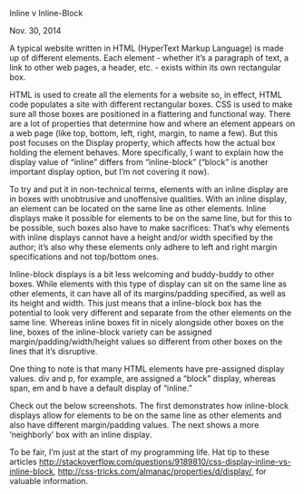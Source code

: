 Inline v Inline-Block

Nov. 30, 2014

A typical website written in HTML (HyperText Markup Language) is made up of different elements. Each element - whether it’s a paragraph of text, a link to other web pages, a header, etc. - exists within its own rectangular box.

HTML is used to create all the elements for a website so, in effect, HTML code populates a site with different rectangular boxes. CSS is used to make sure all those boxes are positioned in a flattering and functional way. There are a lot of properties that determine how and where an element appears on a web page (like top, bottom, left, right, margin, to name a few). But this post focuses on the Display property, which affects how the actual box holding the element behaves. More specifically, I want to explain how the display value of “inline” differs from “inline-block” (“block” is another important display option, but I’m not covering it now).

To try and put it in non-technical terms, elements with an inline display are in boxes with unobtrusive and unoffensive qualities. With an inline display, an element can be located on the same line as other elements. Inline displays make it possible for elements to be on the same line, but for this to be possible, such boxes also have to make sacrifices: That’s why elements with inline displays cannot have a height and/or width specified by the author; it’s also why these elements only adhere to left and right margin specifications and not top/bottom ones.

Inline-block displays is a bit less welcoming and buddy-buddy to other boxes. While elements with this type of display can sit on the same line as other elements, it can have all of its margins/padding specified, as well as its height and width. This just means that a inline-block box has the potential to look very different and separate from the other elements on the same line. Whereas inline boxes fit in nicely alongside other boxes on the line, boxes of the inline-block variety can be assigned margin/padding/width/height values so different from other boxes on the lines that it’s disruptive.

One thing to note is that many HTML elements have pre-assigned display values. div and p, for example, are assigned a “block” display, whereas span, em and b have a default display of “inline.”

Check out the below screenshots. The first demonstrates how inline-block displays allow for elements to be on the same line as other elements and also have different margin/padding values. The next shows a more ‘neighborly’ box with an inline display.



To be fair, I’m just at the start of my programming life. Hat tip to these articles http://stackoverflow.com/questions/9189810/css-display-inline-vs-inline-block, http://css-tricks.com/almanac/properties/d/display/, for valuable information.
